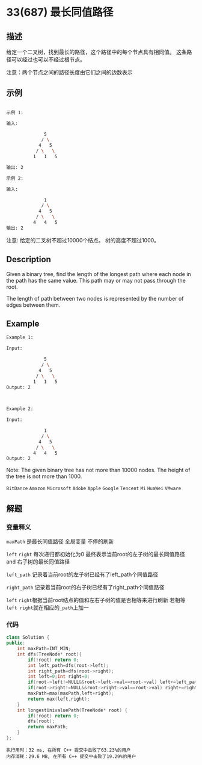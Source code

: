 # 33(687) 最长同值路径
## 描述

给定一个二叉树，找到最长的路径，这个路径中的每个节点具有相同值。 这条路径可以经过也可以不经过根节点。

注意：两个节点之间的路径长度由它们之间的边数表示

## 示例
```bash 

示例 1:

输入:

              5
             / \
            4   5
           / \   \
          1   1   5

输出: 2

示例 2:

输入:

              1
             / \
            4   5
           / \   \
          4   4   5
输出: 2

``` 

注意: 给定的二叉树不超过10000个结点。 树的高度不超过1000。

## Description

Given a binary tree, find the length of the longest path where each node in the path has the same value. This path may or may not pass through the root.

The length of path between two nodes is represented by the number of edges between them.


## Example

```bash
Example 1:

Input:

              5
             / \
            4   5
           / \   \
          1   1   5
Output: 2

 

Example 2:

Input:

              1
             / \
            4   5
           / \   \
          4   4   5
Output: 2

```

Note: The given binary tree has not more than 10000 nodes. The height of the tree is not more than 1000.


`BitDance` `Amazon` `Microsoft` `Adobe` `Apple` `Google` `Tencent` `Mi` `HuaWei` `VMware`

## 解题

### 变量释义

`maxPath` 是最长同值路径 全局变量 不停的刷新

`left` `right` 每次递归都初始化为0 最终表示当前root的左子树的最长同值路径 and 右子树的最长同值路径

`left_path` 记录着当前root的左子树已经有了left_path个同值路径 

`right_path` 记录着当前root的右子树已经有了right_path个同值路径

`left` `right`根据当前root结点的值和左右子树的值是否相等来进行刷新 若相等 `left right`就在相应的`_path`上加一

### 代码

```C++
class Solution {
public:
    int maxPath=INT_MIN;
    int dfs(TreeNode* root){
        if(!root) return 0;
        int left_path=dfs(root->left);
        int right_path=dfs(root->right);
        int left=0;int right=0;
        if(root->left!=NULL&&root->left->val==root->val) left+=left_path+1;
        if(root->right!=NULL&&root->right->val==root->val) right+=right_path+1;
        maxPath=max(maxPath,left+right);
        return max(left,right);
    }
    int longestUnivaluePath(TreeNode* root) {
        if(!root) return 0;
        dfs(root);
        return maxPath;
    }
};
```

```
执行用时：32 ms, 在所有 C++ 提交中击败了63.23%的用户
内存消耗：29.6 MB, 在所有 C++ 提交中击败了19.29%的用户
```